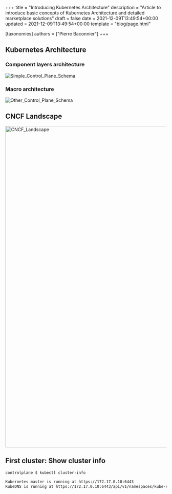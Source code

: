 +++
title = "Introducing Kubernetes Architecture"
description = "Article to introduce basic concepts of Kubernetes Architecture and detailed marketplace solutions"
draft = false
date = 2021-12-09T13:49:54+00:00
updated = 2021-12-09T13:49:54+00:00
template = "blog/page.html"

[taxonomies]
authors = ["Pierre Baconnier"]
+++

## Kubernetes Architecture

### Component layers architecture

<img src="https://masterclassk8s.github.io/blog/control-plane.png" alt="Simple_Control_Plane_Schema"> 


### Macro architecture 

<img src="https://masterclassK8s.github.io/blog/Kubernetes-101-Architecture-Diagram.jpg" alt="Other_Control_Plane_Schema"> 


## CNCF Landscape

<img src="https://masterclassK8s.github.io/blog/cncf-landscape.jpg" alt="CNCF_Landscape" width="800" height="1000"> 


## First cluster: Show cluster info

```bash
controlplane $ kubectl cluster-info

Kubernetes master is running at https://172.17.0.10:6443
KubeDNS is running at https://172.17.0.10:6443/api/v1/namespaces/kube-system/services/kube-dns:dns/proxy
```
